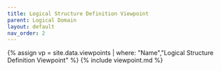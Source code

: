 ```yaml
---
title: Logical Structure Definition Viewpoint
parent: Logical Domain
layout: default
nav_order: 2
---
```

{% assign vp = site.data.viewpoints | where: "Name","Logical Structure Definition Viewpoint" %}
{% include viewpoint.md %}